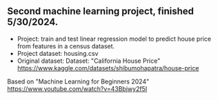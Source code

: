 ## Second machine learning project, finished 5/30/2024.
- Project: train and test linear regression model to predict house price from features in a census dataset.
- Project dataset: housing.csv
- Original dataset: Dataset: "California House Price" https://www.kaggle.com/datasets/shibumohapatra/house-price













Based on "Machine Learning for Beginners 2024" https://www.youtube.com/watch?v=43Bbjwy2f5I



